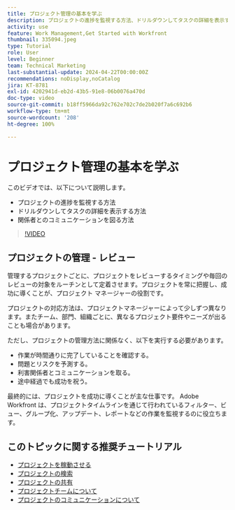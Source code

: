 ```yaml
---
title: プロジェクト管理の基本を学ぶ
description: プロジェクトの進捗を監視する方法、ドリルダウンしてタスクの詳細を表示する方法、関係者とのコミュニケーションを図る方法について説明します。
activity: use
feature: Work Management,Get Started with Workfront
thumbnail: 335094.jpeg
type: Tutorial
role: User
level: Beginner
team: Technical Marketing
last-substantial-update: 2024-04-22T00:00:00Z
recommendations: noDisplay,noCatalog
jira: KT-8781
exl-id: 4202941d-eb2d-43b5-91e8-06b0076a470d
doc-type: video
source-git-commit: b18ff5966da92c762e702c7de2b020f7a6c692b6
workflow-type: tm+mt
source-wordcount: '208'
ht-degree: 100%

---
```


# プロジェクト管理の基本を学ぶ

このビデオでは、以下について説明します。

* プロジェクトの進捗を監視する方法
* ドリルダウンしてタスクの詳細を表示する方法
* 関係者とのコミュニケーションを図る方法

>[!VIDEO](https://video.tv.adobe.com/v/335094/?quality=12&learn=on)

## プロジェクトの管理 - レビュー

管理するプロジェクトごとに、プロジェクトをレビューするタイミングや毎回のレビューの対象をルーチンとして定着させます。プロジェクトを常に把握し、成功に導くことが、プロジェクト マネージャーの役割です。

プロジェクトの対応方法は、プロジェクトマネージャーによって少しずつ異なります。またチーム、部門、組織ごとに、異なるプロジェクト要件やニーズが出ることも場合があります。

ただし、プロジェクトの管理方法に関係なく、以下を実行する必要があります。

* 作業が時間通りに完了していることを確認する。
* 問題とリスクを予測する。
* 利害関係者とコミュニケーションを取る。
* 途中経過でも成功を祝う。

最終的には、プロジェクトを成功に導くことが主な仕事です。 Adobe Workfront は、プロジェクトタイムラインを通じて行われているフィルター、ビュー、グループ化、アップデート、レポートなどの作業を監視するのに役立ちます。

<!---
learn more urls
3 universal principles of project management
What is a project manager?
Project management knowledge areas
9 best practices for effective project management
10 work management problems and how to solve them
--->

## このトピックに関する推奨チュートリアル

* [プロジェクトを稼動させる](/help/manage-work/projects/take-a-project-live.md)
* [プロジェクトの検索](/help/manage-work/projects/find-projects.md)
* [プロジェクトの共有](/help/manage-work/projects/share-a-project.md)
* [プロジェクトチームについて](/help/manage-work/projects/understand-the-project-team.md)
* [プロジェクトのコミュニケーションについて](/help/manage-work/projects/understand-project-communication.md)
